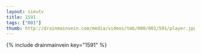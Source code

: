 ```yaml
--- 
layout: sieutv
title: 1591
tags: ["001"]
thumb: http://drainmainvein.com/media/videos/tmb/000/001/591/player.jpg
---
```

{% include drainmainvein key="1591" %} 
